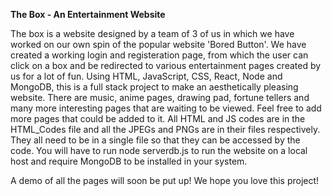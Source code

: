 **The Box - An Entertainment Website**

The box is a website designed by a team of 3 of us in which we have worked on our own spin of the popular website 'Bored Button'.
We have created a working login and registeration page, from which the user can click on a box and be redirected to various entertainment pages created by us for a lot of fun.
Using HTML, JavaScript, CSS, React, Node and MongoDB, this is a full stack project to make an aesthetically pleasing website.
There are music, anime pages, drawing pad, fortune tellers and many more interesting pages that are waiting to be viewed.
Feel free to add more pages that could be added to it.
All HTML and JS codes are in the HTML_Codes file and all the JPEGs and PNGs are in their files respectively.
They all need to be in a single file so that they can be accessed by the code.
You will have to run node serverdb.js to run the website on a local host and require MongoDB to be installed in your system.

A demo of all the pages will soon be put up!
We hope you love this project!
